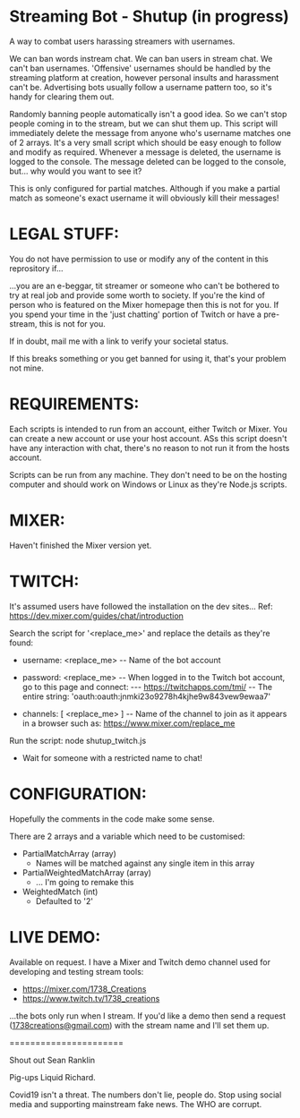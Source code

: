 Streaming Bot - Shutup (in progress)
======================
A way to combat users harassing streamers with usernames.

We can ban words instream chat. We can ban users in stream chat. We can't ban usernames. 'Offensive' usernames should be handled by the streaming platform at creation, however personal insults and harassment can't be. Advertising bots usually follow a username pattern too, so it's handy for clearing them out.

Randomly banning people automatically isn't a good idea. So we can't stop people coming in to the stream, but we can shut them up. This script will immediately delete the message from anyone who's username matches one of 2 arrays. It's a very small script which should be easy enough to follow and modify as required. Whenever a message is deleted, the username is logged to the console. The message deleted can be logged to the console, but... why would you want to see it?

This is only configured for partial matches. Although if you make a partial match as someone's exact username it will obviously kill their messages!


LEGAL STUFF:
============
You do not have permission to use or modify any of the content in this reprository if...

...you are an e-beggar, tit streamer or someone who can't be bothered to try at real job and provide some worth to society. If you're the kind of person who is featured on the Mixer homepage then this is not for you. If you spend your time in the 'just chatting' portion of Twitch or have a pre-stream, this is not for you.

If in doubt, mail me with a link to verify your societal status.

If this breaks something or you get banned for using it, that's your problem not mine.


REQUIREMENTS:
=============
Each scripts is intended to run from an account, either Twitch or Mixer. You can create a new account or use your host account. ASs this script doesn't have any interaction with chat, there's no reason to not run it from the hosts account.

Scripts can be run from any machine. They don't need to be on the hosting computer and should work on Windows or Linux as they're Node.js scripts.


MIXER:
======
Haven't finished the Mixer version yet.


TWITCH:
=======
It's assumed users have followed the installation on the dev sites...
Ref: https://dev.mixer.com/guides/chat/introduction


Search the script for '<replace_me>' and replace the details as they're found:

- username: <replace_me>
-- Name of the bot account

- password: <replace_me>
-- When logged in to the Twitch bot account, go to this page and connect:
--- https://twitchapps.com/tmi/
-- The entire string: 'oauth:oauth:jnmki23o9278h4kjhe9w843vew9ewaa7'

- channels: [ <replace_me> ]
-- Name of the channel to join as it appears in a browser such as: https://www.mixer.com/replace_me


Run the script: node shutup_twitch.js
- Wait for someone with a restricted name to chat!


CONFIGURATION:
==============
Hopefully the comments in the code make some sense.

There are 2 arrays and a variable which need to be customised:
- PartialMatchArray (array)
  - Names will be matched against any single item in this array
- PartialWeightedMatchArray (array)
  - ... I'm going to remake this
- WeightedMatch (int)
  - Defaulted to '2'


LIVE DEMO:
==========
Available on request. I have a Mixer and Twitch demo channel used for developing and testing stream tools:
- https://mixer.com/1738_Creations
- https://www.twitch.tv/1738_creations

...the bots only run when I stream. If you'd like a demo then send a request (1738creations@gmail.com) with the stream name and I'll set them up.



======================

Shout out Sean Ranklin

Pig-ups Liquid Richard.


Covid19 isn't a threat. The numbers don't lie, people do. Stop using social media and supporting mainstream fake news. The WHO are corrupt.
